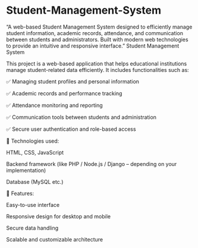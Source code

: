 # Student-Management-System
“A web-based Student Management System designed to efficiently manage student information, academic records, attendance, and communication between students and administrators. Built with modern web technologies to provide an intuitive and responsive interface.”
Student Management System

This project is a web-based application that helps educational institutions manage student-related data efficiently. It includes functionalities such as:

✅ Managing student profiles and personal information

✅ Academic records and performance tracking

✅ Attendance monitoring and reporting

✅ Communication tools between students and administration

✅ Secure user authentication and role-based access


📂 Technologies used:

HTML, CSS, JavaScript

Backend framework (like PHP / Node.js / Django – depending on your implementation)

Database (MySQL etc.)


🚀 Features:

Easy-to-use interface

Responsive design for desktop and mobile

Secure data handling

Scalable and customizable architecture
